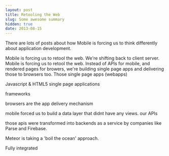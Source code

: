 ```yaml
---
layout: post
title: Retooling the Web
slug: Some awesome summary
hidden: true
date: 2013-08-15
---
```


There are lots of posts about how Mobile is forcing us to think differently
about application development. 

Mobile is forcing us to retool the web.
We're shifting back to client server.
Mobile is forcing us to retool the web. Instead of APIs for mobile, and rendered
pages for browers, we're building single page apps and delivering those to
browsers too. Those single page apps (webapps)

Javascript &amp; HTML5
single page applications

frameworks

browsers are the app delivery mechanism

mobile forced us to build a data layer that didnt have any views. our APIs 

those apis were transformed into backends as a service by companies like Parse and Firebase.

Meteor is taking a 'boil the ocean' approach.

Fully integrated

